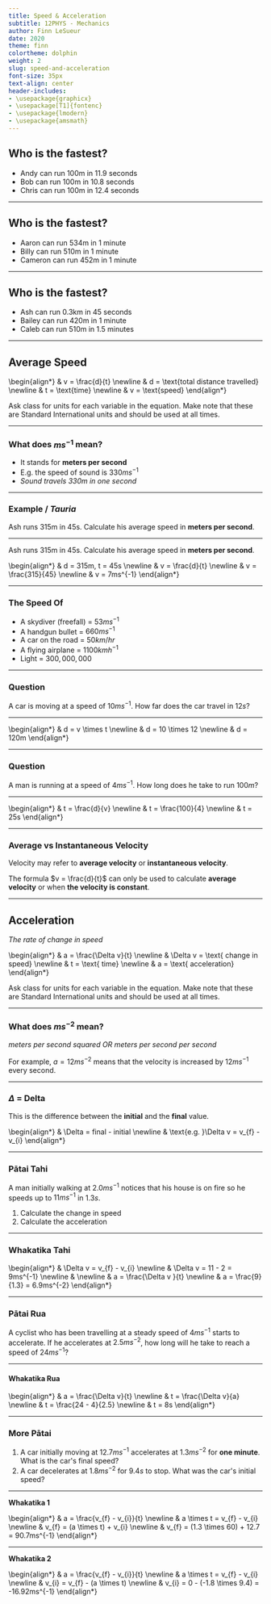 ```yaml
---
title: Speed & Acceleration
subtitle: 12PHYS - Mechanics
author: Finn LeSueur
date: 2020
theme: finn
colortheme: dolphin
weight: 2
slug: speed-and-acceleration
font-size: 35px
text-align: center
header-includes:
- \usepackage{graphicx}
- \usepackage[T1]{fontenc}
- \usepackage{lmodern}
- \usepackage{amsmath}
---
```


## Who is the fastest?

- Andy can run 100m in 11.9 seconds
- Bob can run 100m in 10.8 seconds
- Chris can run 100m in 12.4 seconds

---

## Who is the fastest?

- Aaron can run 534m in 1 minute
- Billy can run 510m in 1 minute
- Cameron can run 452m in 1 minute

---

## Who is the fastest?

- Ash can run 0.3km in 45 seconds
- Bailey can run 420m in 1 minute
- Caleb can run 510m in 1.5 minutes

---

## Average Speed

\begin{align*}
    & v = \frac{d}{t} \newline
    & d = \text{total distance travelled} \newline
    & t = \text{time} \newline
    & v = \text{speed}
\end{align*}

<aside class="notes">
    Ask class for units for each variable in the equation.
    Make note that these are Standard International units and should be used at all times.
</aside>

---

### What does $ms^{-1}$ mean?

- It stands for __meters per second__
- E.g. the speed of sound is $330ms^{-1}$
- _Sound travels $330m$ in one second_

---

### Example / _Tauria_

Ash runs 315m in 45s. Calculate his average speed in __meters per second__.

---

Ash runs 315m in 45s. Calculate his average speed in __meters per second__.

\begin{align*}
    & d = 315m, t = 45s \newline
    & v = \frac{d}{t} \newline
    & v = \frac{315}{45} \newline
    & v = 7ms^{-1}
\end{align*}

---

### The Speed Of

- A skydiver (freefall) = $53ms^{-1}$
- A handgun bullet = $660ms^{-1}$
- A car on the road = $50km/hr$
- A flying airplane = $1100kmh^{-1}$
- Light = $300,000,000$

---

### Question

A car is moving at a speed of $10ms^{-1}$. How far does the car travel in $12s$?

---

\begin{align*}
    & d = v \times t \newline
    & d = 10 \times 12 \newline
    & d = 120m
\end{align*}

---

### Question

A man is running at a speed of $4ms^{-1}$. How long does he take to run $100m$?

---

\begin{align*}
    & t = \frac{d}{v} \newline
    & t = \frac{100}{4} \newline
    & t = 25s
\end{align*}

---

### Average vs Instantaneous Velocity

Velocity may refer to __average velocity__ or __instantaneous velocity__.

The formula $v = \frac{d}{t}$ can only be used to calculate __average velocity__ or when __the velocity is constant__.

---

## Acceleration

_The rate of change in speed_

\begin{align*}
    & a = \frac{\Delta v}{t} \newline
    & \Delta v = \text{ change in speed} \newline
    & t = \text{ time} \newline
    & a = \text{ acceleration}
\end{align*}

<aside class="notes">
    Ask class for units for each variable in the equation.
    Make note that these are Standard International units and should be used at all times.
</aside>

---

### What does $ms^{-2}$ mean?

_meters per second squared OR meters per second per second_

For example, $a=12ms^{-2}$ means that the velocity is increased by $12ms^{-1}$ every second.

---

### $\Delta$ = Delta

This is the difference between the __initial__ and the __final__ value.

\begin{align*}
    & \Delta = final - initial \newline
    & \text{e.g. }\Delta v = v_{f} - v_{i}
\end{align*}

---

### Pātai Tahi

A man initially walking at $2.0ms^{-1}$ notices that his house is on fire so he speeds up to $11ms^{-1}$ in $1.3s$.

1. Calculate the change in speed
2. Calculate the acceleration

---

### Whakatika Tahi

\begin{align*}
    & \Delta v = v_{f} - v_{i} \newline
    & \Delta v = 11 - 2 = 9ms^{-1} \newline
    & \newline
    & a = \frac{\Delta v }{t} \newline
    & a = \frac{9}{1.3} = 6.9ms^{-2}
\end{align*}

---

### Pātai Rua

A cyclist who has been travelling at a steady speed of $4ms^{-1}$ starts to accelerate. If he accelerates at $2.5ms^{-2}$, how long will he take to reach a speed of $24ms^{-1}$?

---

#### Whakatika Rua

\begin{align*}
    & a = \frac{\Delta v}{t} \newline
    & t = \frac{\Delta v}{a} \newline
    & t = \frac{24 - 4}{2.5} \newline
    & t = 8s
\end{align*}

---

### More Pātai

1. A car initially moving at $12.7ms^{-1}$ accelerates at $1.3ms^{-2}$ for __one minute__. What is the car's final speed?
2. A car decelerates at $1.8ms^{-2}$ for $9.4s$ to stop. What was the car's initial speed?

---

__Whakatika 1__

\begin{align*}
    & a = \frac{v_{f} - v_{i}}{t} \newline
    & a \times t = v_{f} - v_{i} \newline
    & v_{f} = (a \times t) + v_{i} \newline
    & v_{f} = (1.3 \times 60) + 12.7 = 90.7ms^{-1}
\end{align*}

---

__Whakatika 2__

\begin{align*}
    & a = \frac{v_{f} - v_{i}}{t} \newline
    & a \times t = v_{f} - v_{i} \newline
    & v_{i} = v_{f} - (a \times t) \newline
    & v_{i} = 0 - (-1.8 \times 9.4) = -16.92ms^{-1}
\end{align*}
